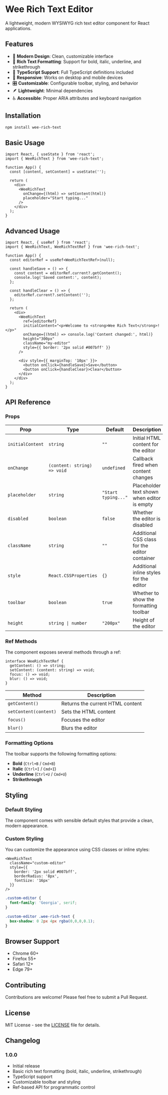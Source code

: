 # Wee Rich Text Editor

A lightweight, modern WYSIWYG rich text editor component for React applications.

## Features

- 🎨 **Modern Design**: Clean, customizable interface
- 📝 **Rich Text Formatting**: Support for bold, italic, underline, and strikethrough
- 🔧 **TypeScript Support**: Full TypeScript definitions included
- 📱 **Responsive**: Works on desktop and mobile devices
- 🎛️ **Customizable**: Configurable toolbar, styling, and behavior
- 🪶 **Lightweight**: Minimal dependencies
- ♿ **Accessible**: Proper ARIA attributes and keyboard navigation

## Installation

```bash
npm install wee-rich-text
```

## Basic Usage

```tsx
import React, { useState } from 'react';
import { WeeRichText } from 'wee-rich-text';

function App() {
  const [content, setContent] = useState('');

  return (
    <div>
      <WeeRichText
        onChange={(html) => setContent(html)}
        placeholder="Start typing..."
      />
    </div>
  );
}
```

## Advanced Usage

```tsx
import React, { useRef } from 'react';
import { WeeRichText, WeeRichTextRef } from 'wee-rich-text';

function App() {
  const editorRef = useRef<WeeRichTextRef>(null);

  const handleSave = () => {
    const content = editorRef.current?.getContent();
    console.log('Saved content:', content);
  };

  const handleClear = () => {
    editorRef.current?.setContent('');
  };

  return (
    <div>
      <WeeRichText
        ref={editorRef}
        initialContent="<p>Welcome to <strong>Wee Rich Text</strong>!</p>"
        onChange={(html) => console.log('Content changed:', html)}
        height="300px"
        className="my-editor"
        style={{ border: '2px solid #007bff' }}
      />
      
      <div style={{ marginTop: '10px' }}>
        <button onClick={handleSave}>Save</button>
        <button onClick={handleClear}>Clear</button>
      </div>
    </div>
  );
}
```

## API Reference

### Props

| Prop | Type | Default | Description |
|------|------|---------|-------------|
| `initialContent` | `string` | `""` | Initial HTML content for the editor |
| `onChange` | `(content: string) => void` | `undefined` | Callback fired when content changes |
| `placeholder` | `string` | `"Start typing..."` | Placeholder text shown when editor is empty |
| `disabled` | `boolean` | `false` | Whether the editor is disabled |
| `className` | `string` | `""` | Additional CSS class for the editor container |
| `style` | `React.CSSProperties` | `{}` | Additional inline styles for the editor |
| `toolbar` | `boolean` | `true` | Whether to show the formatting toolbar |
| `height` | `string \| number` | `"200px"` | Height of the editor |

### Ref Methods

The component exposes several methods through a ref:

```tsx
interface WeeRichTextRef {
  getContent: () => string;
  setContent: (content: string) => void;
  focus: () => void;
  blur: () => void;
}
```

| Method | Description |
|--------|-------------|
| `getContent()` | Returns the current HTML content |
| `setContent(content)` | Sets the HTML content |
| `focus()` | Focuses the editor |
| `blur()` | Blurs the editor |

### Formatting Options

The toolbar supports the following formatting options:

- **Bold** (`Ctrl+B` / `Cmd+B`)
- **Italic** (`Ctrl+I` / `Cmd+I`)
- **Underline** (`Ctrl+U` / `Cmd+U`)
- **Strikethrough**

## Styling

### Default Styling

The component comes with sensible default styles that provide a clean, modern appearance.

### Custom Styling

You can customize the appearance using CSS classes or inline styles:

```tsx
<WeeRichText
  className="custom-editor"
  style={{
    border: '2px solid #007bff',
    borderRadius: '8px',
    fontSize: '16px'
  }}
/>
```

```css
.custom-editor {
  font-family: 'Georgia', serif;
}

.custom-editor .wee-rich-text {
  box-shadow: 0 2px 4px rgba(0,0,0,0.1);
}
```

## Browser Support

- Chrome 60+
- Firefox 55+
- Safari 12+
- Edge 79+

## Contributing

Contributions are welcome! Please feel free to submit a Pull Request.

## License

MIT License - see the [LICENSE](LICENSE) file for details.

## Changelog

### 1.0.0
- Initial release
- Basic rich text formatting (bold, italic, underline, strikethrough)
- TypeScript support
- Customizable toolbar and styling
- Ref-based API for programmatic control
